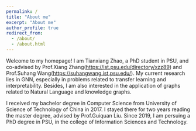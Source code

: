 ```yaml
---
permalink: /
title: "About me"
excerpt: "About me"
author_profile: true
redirect_from: 
  - /about/
  - /about.html
---
```


Welcome to my homepage! I am Tianxiang Zhao, a PhD student in PSU, and co-advised by Prof.Xiang Zhang(https://ist.psu.edu/directory/xzz89) and Prof.Suhang Wang(https://suhangwang.ist.psu.edu/). My current research lies in GNN, especially in problems related to transfer learning and interpretability. Besides, I am also interested in the application of graphs related to Natural Language and knowledge graphs.

I received my bachelor degree in Computer Science from University of Science of Technology of China in 2017. I stayed there for two years reading the master degree, advised by Prof.Guiquan Liu. Since 2019, I am persuing a PhD degree in PSU, in the college of Information Sciences and Technology.
